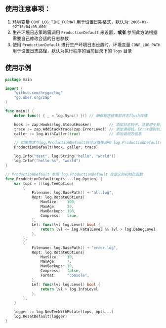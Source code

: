 ## 使用注意事项：

1. 环境变量 `CONF_LOG_TIME_FORMAT` 用于设置日期格式，默认为: `2006-01-02T15:04:05.000`
2. 生产环境日志策略需调用 `ProductionDefault` 来设置，**或者** 参照此方法根据需要自己修改合适的日志参数
3. 使用 `ProductionDefault` 进行生产环境日志设置时，环境变量 `CONF_LOG_PATH` 用于设置日志路径，默认为执行程序的当前目录下的 `logs` 目录

## 使用示例

```go
package main

import (
	"github.com/hrygo/log"
	"go.uber.org/zap"
)

func main() {
	defer func() { _ = log.Sync() }() // 确保程序结束前日志flush存储

	hook := zap.Hooks(log.StdoutHooker)        // 添加日志钩子，注意用于异步存储日志到ElasticSearch等日志存储库，需自定义，此处仅为示例
	trace := zap.AddStacktrace(zap.ErrorLevel) // 添加调用栈，Error级别以上会打印
	caller := log.WithCaller(true)             // 添加调用方信息

	// 如果需求与log.ProductionDefault则可以直接调用 log.ProductionDefault(hook, caller, trace) 无需自定义ProductionDefault函数
	ProductionDefault(hook, caller, trace)

	log.Info("test", log.String("hello", "world"))
	log.Infof("hello %s", "world")
}

// ProductionDefault 参照 log.ProductionDefault 自定义的初始化函数
func ProductionDefault(opts ...log.Option) {
	var tops = []log.TeeOption{
		{
			Filename: log.BasePath() + "all.log",
			Ropt: log.RotateOptions{
				MaxSize:    100,
				MaxAge:     30,
				MaxBackups: 100,
				Compress:   true,
			},
			Lef: func(lvl log.Level) bool {
				return lvl <= log.FatalLevel && lvl > log.DebugLevel
			},
		},
		{
			Filename: log.BasePath() + "error.log",
			Ropt: log.RotateOptions{
				MaxSize:    10,
				MaxAge:     7,
				MaxBackups: 10,
				Compress:   false,
				Format:     "console",
			},
			Lef: func(lvl log.Level) bool {
				return lvl > log.InfoLevel
			},
		},
	}

	logger := log.NewTeeWithRotate(tops, opts...)
	log.ResetDefault(logger)
}
```